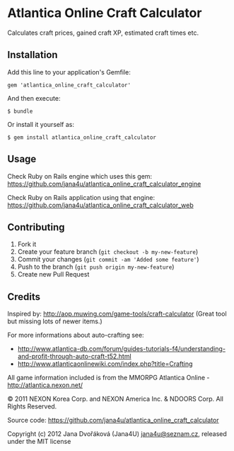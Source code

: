 # Atlantica Online Craft Calculator

Calculates craft prices, gained craft XP, estimated craft times etc.

## Installation

Add this line to your application's Gemfile:

    gem 'atlantica_online_craft_calculator'

And then execute:

    $ bundle

Or install it yourself as:

    $ gem install atlantica_online_craft_calculator

## Usage

Check Ruby on Rails engine which uses this gem:
https://github.com/jana4u/atlantica_online_craft_calculator_engine

Check Ruby on Rails application using that engine:
https://github.com/jana4u/atlantica_online_craft_calculator_web

## Contributing

1. Fork it
2. Create your feature branch (`git checkout -b my-new-feature`)
3. Commit your changes (`git commit -am 'Added some feature'`)
4. Push to the branch (`git push origin my-new-feature`)
5. Create new Pull Request

## Credits

Inspired by: http://aop.muwing.com/game-tools/craft-calculator
(Great tool but missing lots of newer items.)

For more informations about auto-crafting see:

* http://www.atlantica-db.com/forum/guides-tutorials-f4/understanding-and-profit-through-auto-craft-t52.html
* http://www.atlanticaonlinewiki.com/index.php?title=Crafting

All game information included is from the MMORPG Atlantica Online - http://atlantica.nexon.net/

© 2011 NEXON Korea Corp. and NEXON America Inc. & NDOORS Corp. All Rights Reserved.

Source code: https://github.com/jana4u/atlantica_online_craft_calculator

Copyright (c) 2012 Jana Dvořáková (Jana4U) jana4u@seznam.cz, released under the MIT license
